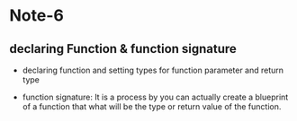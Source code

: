 # Note-6

## declaring Function & function signature

- declaring function and setting types for function parameter and return type

- function signature: It is a process by you can actually create a blueprint of a function that what will be the type or return value of the function.
